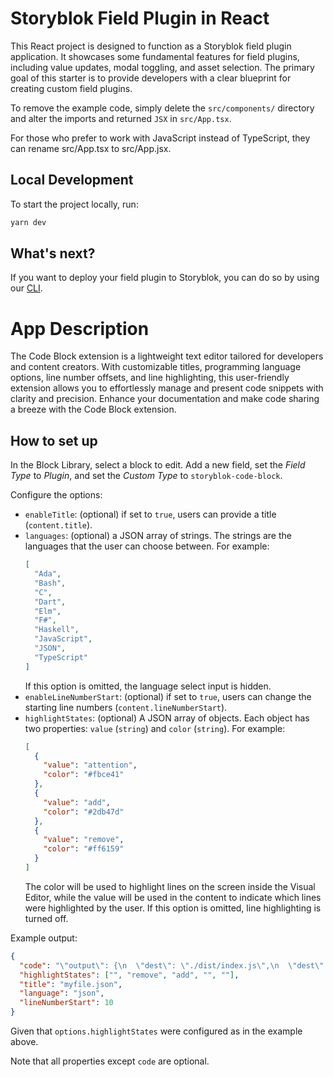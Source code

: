 # Storyblok Field Plugin in React

This React project is designed to function as a Storyblok field plugin application. It showcases some fundamental features for field plugins, including value updates, modal toggling, and asset selection. The primary goal of this starter is to provide developers with a clear blueprint for creating custom field plugins.

To remove the example code, simply delete the `src/components/` directory and alter the imports and returned `JSX` in `src/App.tsx`.

For those who prefer to work with JavaScript instead of TypeScript, they can rename src/App.tsx to src/App.jsx.

## Local Development

To start the project locally, run:

```bash
yarn dev
```

## What's next?

If you want to deploy your field plugin to Storyblok, you can do so by using our [CLI](https://www.npmjs.com/package/@storyblok/field-plugin-cli).

# App Description

The Code Block extension is a lightweight text editor tailored for developers and content creators. With customizable titles, programming language options, line number offsets, and line highlighting, this user-friendly extension allows you to effortlessly manage and present code snippets with clarity and precision. Enhance your documentation and make code sharing a breeze with the Code Block extension.

## How to set up

In the Block Library, select a block to edit. Add a new field, set the _Field Type_ to _Plugin_, and set the _Custom Type_ to `storyblok-code-block`.

Configure the options:

- `enableTitle`: (optional) if set to `true`, users can provide a title (`content.title`).
- `languages`: (optional) a JSON array of strings. The strings are the languages that the user can choose between. For example:
  ```json
  [
    "Ada",
    "Bash",
    "C",
    "Dart",
    "Elm",
    "F#",
    "Haskell",
    "JavaScript",
    "JSON",
    "TypeScript"
  ]
  ```
  If this option is omitted, the language select input is hidden.
- `enableLineNumberStart`: (optional) if set to `true`, users can change the starting line numbers (`content.lineNumberStart`).
- `highlightStates`: (optional) A JSON array of objects. Each object has two properties: `value` (`string`) and `color` (`string`). For example:
  ```json
  [
    {
      "value": "attention",
      "color": "#fbce41"
    },
    {
      "value": "add",
      "color": "#2db47d"
    },
    {
      "value": "remove",
      "color": "#ff6159"
    }
  ]
  ```
  The color will be used to highlight lines on the screen inside the Visual Editor, while the value will be used in the content to indicate which lines were highlighted by the user.
  If this option is omitted, line highlighting is turned off.

Example output:

```json
{
  "code": "\"output\": {\n  \"dest\": \"./dist/index.js\",\n  \"dest\": \"./dist/index.cjs\",\n  \"types\": \"./dist/types.d.ts\",\n}",
  "highlightStates": ["", "remove", "add", "", ""],
  "title": "myfile.json",
  "language": "json",
  "lineNumberStart": 10
}
```

Given that `options.highlightStates` were configured as in the example above.

Note that all properties except `code` are optional.
